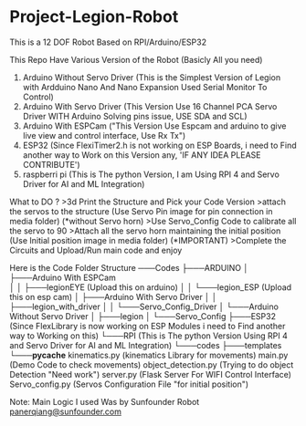 # Project-Legion-Robot
 This is a 12 DOF Robot Based on RPI/Arduino/ESP32
    
This Repo Have Various Version of the Robot (Basicly All you need)

1. Arduino Without Servo Driver (This is the Simplest Version of Legion with Ardduino Nano And Nano Expansion Used Serial Monitor To Control)
2. Arduino With Servo Driver (This Version Use 16 Channel PCA Servo Driver WITH Arduino Solving pins issue, USE SDA and SCL)
3. Arduino With ESPCam  ("This Version Use Espcam and arduino to give live view and control interface, Use Rx Tx")
4. ESP32 (Since FlexiTimer2.h is not working on ESP Boards, i need to Find another way to Work on this Version any, 'IF ANY IDEA PLEASE CONTRIBUTE')
5. raspberri pi (This is The python Version, I am Using RPI 4 and Servo Driver for AI and ML Integration)


What to DO ?
    >3d Print the Structure and Pick your Code Version
    >attach the servos to the structure (Use Servo Pin image for pin connection in media folder) (*without Servo horn)
    >Use Servo_Config Code to calibrate all the servo to 90
    >Attach all the servo horn maintaining the initial position (Use Initial position image in media folder) (*IMPORTANT)
    >Complete the Circuits and Upload/Run main code and enjoy

Here is the Code Folder Structure 
───Codes
    ├───ARDUINO
    │   ├───Arduino With ESPCam  
    │   │   ├───legionEYE (Upload this on arduino)
    │   │   └───legion_ESP (Upload this on esp cam)
    │   ├───Arduino With Servo Driver
    │   │   ├───legion_with_driver
    │   │   └───Servo_Config_Driver
    │   └───Arduino Without Servo Driver
    │       ├───legion
    │       └───Servo_Config
    ├───ESP32 (Since FlexLibrary is now working on ESP Modules i need to Find another way to Working on this)
    └───RPI (This is The python Version Using RPI 4 and Servo Driver for AI and ML Integration)
        └───codes
            ├───templates
            └───__pycache__
                kinematics.py             (kinematics Library for movements)
                main.py                   (Demo Code to check movements)
                object_detection.py       (Trying to do object Detection "Need work")
                server.py                 (Flask Server For WIFI Control Interface)
                Servo_config.py           (Servos Configuration File "for initial position")

Note: 
Main Logic I used Was by Sunfounder Robot
panerqiang@sunfounder.com